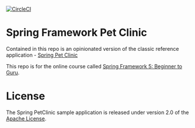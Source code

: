 [![CircleCI](https://circleci.com/gh/IusanMihai/sfg-pet-clinic.svg?style=svg)](https://circleci.com/gh/IusanMihai/sfg-pet-clinic)

# Spring Framework Pet Clinic

Contained in this repo is an opinionated version of the classic reference application - [Spring Pet Clinic](https://github.com/spring-projects/spring-petclinic)

This repo is for the online course called [Spring Framework 5: Beginner to Guru](https://www.udemy.com/spring-framework-5-beginner-to-guru/?couponCode=GITHUB_SFGPETCLINIC).




# License

The Spring PetClinic sample application is released under version 2.0 of the [Apache License](http://www.apache.org/licenses/LICENSE-2.0).

